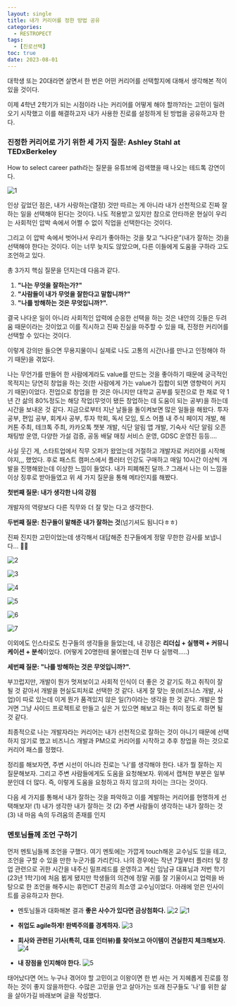 ```yaml
---
layout: single
title: 내가 커리어를 정한 방법 공유
categories:
  - RESTROPECT
tags:
  - [진로선택]
toc: true
date: 2023-08-01
---
```


대학생 또는 20대라면 살면서 한 번은 어떤 커리어를 선택할지에 대해서 생각해본 적이 있을 것이다.

이제 4학년 2학기가 되는 시점이라 나는 커리어를 어떻게 해야 할까?라는 고민이 밀려오기 시작했고 이를 해결하고자 내가 사용한 진로를 설정하게 된 방법을 공유하고자 한다.

### 진정한 커리어로 가기 위한 세 가지 질문: Ashley Stahl at TEDxBerkeley
How to select career path라는 질문을 유튜브에 검색했을 때 나오는 테드톡 강연이다.

![1](https://github.com/changhwan77/changhwan77.github.io/assets/110464205/2dfbc908-eb6d-4869-80d4-71c4ce666693)

인상 깊었던 점은, 내가 사랑하는(열정) 것만 따르는 게 아니라 내가 선천적으로 진짜 잘하는 일을 선택해야 된다는 것이다. 나도 적용받고 있지만 참으로 안타까운 현실이 우리는 사회적인 압박 속에서 어쩔 수 없이 직업을 선택한다는 것이다. 

그리고 이 압박 속에서 벗어나서 우리가 좋아하는 것을 찾고 “나다운”(내가 잘하는 것)을 선택해야 한다는 것이다. 이는 너무 늦지도 않았으며, 다른 이들에게 도움을 구하라 고도 조언하고 있다. 

총 3가지 핵심 질문을 던지는데 다음과 같다.

1. **"나는 무엇을 잘하는가?"**
2. **"사람들이 내가 무엇을 잘한다고 말합니까?"** 
3. **"나를 방해하는 것은 무엇입니까?".**

결국 나다운 일이 아니라 사회적인 압력에 순응한 선택을 하는 것은 내안의 깃들은 두려움 때문이라는 것이었고 이를 직시하고 진짜 진실을 마주할 수 있을 때, 진정한 커리어를 선택할 수 있다는 것이다. 

이렇게 강의만 들으면 무용지물이니 실제로 나도 고통의 시간(나를 만나고 인정해야 하기 때문)을 겪었다.

나는 무언가를 만들어 한 사람에게라도 value를 만드는 것을 좋아하기 때문에 궁극적인 목적지는 당연히 창업을 하는 것(한 사람에게 가는 value가 집합이 되면 영향력이 커지기 때문)이었다. 전업으로 창업을 한 것은 아니지만 대학교 공부를 뒷전으로 한 채로 약 1년 간 삶의 80%정도는 해당 작업(무엇이 됐든 창업하는 데 도움이 되는 공부)을 하는데 시간을 보내온 것 같다. 
지금으로부터 지난 날들을 돌이켜보면 많은 일들을 해왔다. 투자 공부, 편입 공부, 회계사 공부, 투자 학회, 독서 모임, 토스 어플 내 주식 페이지 개발, 해커톤 주최, 테크톡 주최, 카카오톡 챗봇 개발, 식단 알림 앱 개발, 기숙사 식단 알림 오픈채팅방 운영, 다양한 가설 검증, 공동 배달 매칭 서비스 운영, GDSC 운영진 등등…. 

사실 웃긴 게, 스타트업에서 직무 오퍼가 왔었는데 거절하고 개발자로 커리어를 시작해야지,,, 했었다. 후로 패스트 캠퍼스에서 플러터 인강도 구매하고 매일 10시간 이상씩 개발을 진행해왔는데 이상한 느낌이 들었다. 내가 피폐해진 달까..? 그래서 나는 이 느낌을 이상 징후로 받아들였고 위 세 가지 질문을 통해 메타인지를 해봤다.

**첫번째 질문: 내가 생각한 나의 강점** 

개발자의 역량보다 다른 직무와 더 잘 맞는 다고 생각한다.

**두번째 질문: 친구들이 말해준 내가 잘하는 것**(넘기셔도 됨니다ㅎㅎ) 

진짜 진지한 고민이었는데 생각해서 대답해준 친구들에게 정말 무한한 감사를 보냅니다… 🙏🏻

![2](https://github.com/changhwan77/changhwan77.github.io/assets/110464205/80dcb2ae-6b60-415c-8d36-d4d4085cec40)

![3](https://github.com/changhwan77/changhwan77.github.io/assets/110464205/3b2e0f85-b8f3-4a5d-91d2-6c99273155c1)

![4](https://github.com/changhwan77/changhwan77.github.io/assets/110464205/8e667f8f-62ce-4f6b-8cf5-96a887bbb00f)

![5](https://github.com/changhwan77/changhwan77.github.io/assets/110464205/dd3e6609-ecd9-4116-b127-a0e24bb29ee4)

![6](https://github.com/changhwan77/changhwan77.github.io/assets/110464205/c1d21bb2-cfde-4b4d-a8aa-9bb1314d5963)

![7](https://github.com/changhwan77/changhwan77.github.io/assets/110464205/460bdf1f-08da-42b7-8fbb-7c1de7c96d4f)

이외에도 인스타로도 친구들의 생각들을 들었는데, 내 강점은 **리더십 + 실행력 + 커뮤니케이션 + 분석**이었다. (어떻게 20명한테 물어봤는데 전부 다 실행력…..)

**세번째 질문: "나를 방해하는 것은 무엇입니까?".**

부끄럽지만, 개발이 뭔가 멋져보이고 사회적 인식이 더 좋은 것 같기도 하고 취직이 잘 될 것 같아서 개발을 현실도피처로 선택한 것 같다. 내게 잘 맞는 옷(비즈니스 개발, 사업)이 따로 있는데 이게 뭔가 품격있지 않은 일(?)이라는 생각을 한 것 같다. 개발은 할 거면 그냥 사이드 프로젝트로 만들고 싶은 거 있으면 해보고 하는 취미 정도로 하면 될 것 같다.
    
최종적으로 나는 개발자라는 커리어는 내가 선천적으로 잘하는 것이 아니기 때문에 선택하지 않기로 했고 비즈니스 개발과 PM으로 커리어를 시작하고 추후 창업을 하는 것으로 커리어 패스를 정했다. 

정리를 해보자면, 주변 시선이 아니라 진로는 ‘나’를 생각해야 한다. 내가 뭘 잘하는 지 질문해보자. 그리고 주변 사람들에게도 도움을 요청해보자. 위에서 캡쳐한 부분은 일부분인데 더 많다. 즉, 이렇게 도움을 요청하고 하지 않고의 차이는 크다는 것이다. 

다음 세 가지를 통해서 내가 잘하는 것을 파악하고 이를 계발하는 커리어를 현명하게 선택해보자!
(1) 내가 생각한 내가 잘하는 것 (2) 주변 사람들이 생각하는 내가 잘하는 것 (3) 내 마음 속의 두려움의 존재를 인지  

### 멘토님들께 조언 구하기

먼저 멘토님들께 조언을 구했다. 여기 멘토에는 가깝게 touch해온 교수님도 있을 테고, 조언을 구할 수 있을 만한 누군가를 가리킨다. 나의 경우에는 작년 7월부터 플러터 및 창업 관련으로 귀한 시간을 내주신 밀프레드를 운영하고 계신 임남규 대표님과 저번 학기(23년 1학기)에 처음 뵙게 됐지만 학생들의 의견에 정말 귀를 잘 기울이시고 업력을 바탕으로 한 조언을 해주시는 휴먼ICT 전공의 최소영 교수님이었다. 
아래에 얻은 인사이트를 공유하고자 한다. 

- 멘토님들과 대화해본 결과 **좋은 사수가 있다면 금상첨화다.**
![2](https://github.com/changhwan77/changhwan77.github.io/assets/110464205/bccecf86-bdc3-4a3a-813d-dc4c8feac386)
![1](https://github.com/changhwan77/changhwan77.github.io/assets/110464205/8b0c7476-8f71-4484-9a39-45f06d5b53c4)

- **취업도 agile하게! 완벽주의를 경계하자.**
![3](https://github.com/changhwan77/changhwan77.github.io/assets/110464205/ea8dea2f-6324-4727-9038-3435ef1cda23)

- **회사와 관련된 기사(특히, 대표 인터뷰)를 찾아보고 아이템이 견실한지 체크해보자.**
![4](https://github.com/changhwan77/changhwan77.github.io/assets/110464205/db268451-8c38-4084-bfb5-c0375633880d)

- **내 장점을 인지해야 한다.**
 ![5](https://github.com/changhwan77/changhwan77.github.io/assets/110464205/fc7bd2ce-b2b3-4a99-bc58-51add5b7164c)

태어났다면 어느 누구나 겪어야 할 고민이고 이왕이면 한 번 사는 거 지혜롭게 진로를 정하는 것이 좋지 않을까한다. 수많은 고민을 안고 살아가는 또래 친구들도 '나'를 위한 삶을 살아가길 바래보며 글을 작성했다.
